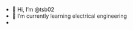- 👋 Hi, I’m @tsb02
- 🌱 I’m currently learning electrical engineering
- 

<!---
tsb02/tsb02 is a ✨ special ✨ repository because its `README.md` (this file) appears on your GitHub profile.
You can click the Preview link to take a look at your changes.
--->
